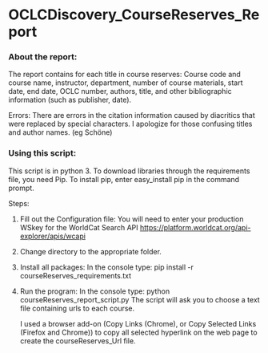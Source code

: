 # OCLCDiscovery_CourseReserves_Report

 ### About the report:
The report contains for each title in course reserves:
    Course code and course name, instructor, department, number of course materials, 
    start date, end date, OCLC number, authors, title, and other bibliographic information (such as publisher, date).
    
Errors:
  There are errors in the citation information caused by diacritics that were replaced by special characters. I apologize for those confusing     titles and author names.
  (eg Scho&#x308;ne)
  
 ### Using this script:
 
This script is in python 3. To download libraries through the requirements file, you need Pip. To install pip, enter easy_install pip in the command prompt.

Steps:
 1) Fill out the Configuration file:
    You will need to enter your production WSkey for the WorldCat Search API https://platform.worldcat.org/api-explorer/apis/wcapi

 2) Change directory to the appropriate folder.

 3) Install all packages:
    In the console type: pip install -r courseReserves_requirements.txt

 4) Run the program:
    In the console type: python courseReserves_report_script.py
    The script will ask you to choose a text file containing urls to each course.
    
    I used a browser add-on (Copy Links (Chrome), or Copy Selected Links (Firefox and Chrome)) to copy all selected hyperlink on the web page       to create the courseReserves_Url file.


  
